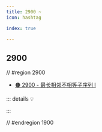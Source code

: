 ```yaml
---
title: 2900 ~ 
icon: hashtag

index: true

---
```


<!-- more -->

## 2900

// #region 2900

- [🟠 2900 - 最长相邻不相等子序列 I](https://leetcode.cn/problems/longest-unequal-adjacent-groups-subsequence-i)

::: details 💡

:::

// #endregion 1900